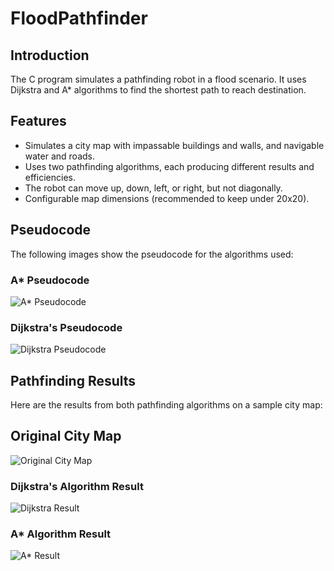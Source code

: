 # FloodPathfinder

## Introduction
The C program simulates a pathfinding robot in a flood scenario. It uses Dijkstra and A* algorithms to find the shortest path to reach destination.

## Features
- Simulates a city map with impassable buildings and walls, and navigable water and roads.
- Uses two pathfinding algorithms, each producing different results and efficiencies.
- The robot can move up, down, left, or right, but not diagonally.
- Configurable map dimensions (recommended to keep under 20x20).

## Pseudocode
The following images show the pseudocode for the algorithms used:

### A* Pseudocode
![A* Pseudocode](https://github.com/Yoochang-Kim/FloodPathfinder/blob/main/srcs/img/astar_pseudocode.png)

### Dijkstra's Pseudocode
![Dijkstra Pseudocode](https://github.com/Yoochang-Kim/FloodPathfinder/blob/main/srcs/img/dijkstra_pseudocode.png)

## Pathfinding Results
Here are the results from both pathfinding algorithms on a sample city map:

## Original City Map
![Original City Map](https://github.com/Yoochang-Kim/FloodPathfinder/blob/main/srcs/img/original%20city%20map.png)

### Dijkstra's Algorithm Result
![Dijkstra Result](https://github.com/Yoochang-Kim/FloodPathfinder/blob/main/srcs/img/Dijkstra%20result.png)

### A* Algorithm Result
![A* Result](https://github.com/Yoochang-Kim/FloodPathfinder/blob/main/srcs/img/a%20star%20result.png)



